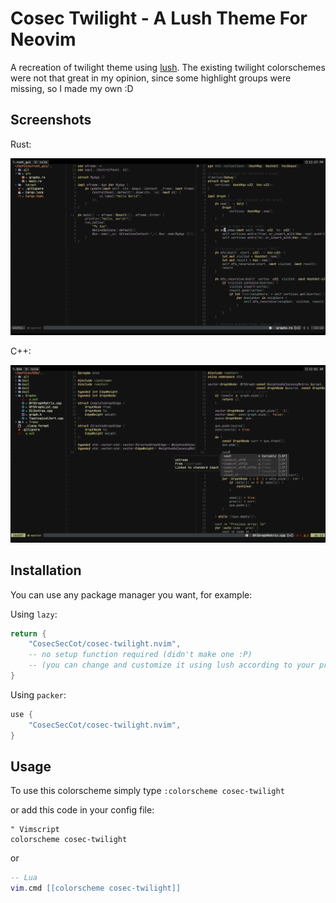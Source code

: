 # Cosec Twilight - A Lush Theme For Neovim

A recreation of twilight theme using [lush](https://github.com/rktjmp/lush.nvim).
The existing twilight colorschemes were not that great in my opinion, since some
highlight groups were missing, so I made my own :D

## Screenshots

Rust:

![images](./screenshots/demo1.png)

C++:

![images](./screenshots/demo2.png)

## Installation

You can use any package manager you want, for example:

Using `lazy`:

``` lua
return {
    "CosecSecCot/cosec-twilight.nvim",
    -- no setup function required (didn't make one :P)
    -- (you can change and customize it using lush according to your preference)
}
```

Using `packer`:

``` lua
use {
    "CosecSecCot/cosec-twilight.nvim",
}
```

## Usage

To use this colorscheme simply type ```:colorscheme cosec-twilight```

or add this code in your config file:

```vim
" Vimscript
colorscheme cosec-twilight
```

or

```lua
-- Lua
vim.cmd [[colorscheme cosec-twilight]]
```

